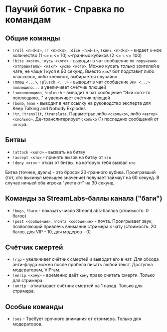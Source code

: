 # Паучий ботик - Справка по командам

## Общие команды
* `!roll <n>d<s>`, `!r <n>d<s>`, `!dice <n>d<s>`, `!кинь <n>d<s>` - кидает `n`-ное количество (1 <= `n` <= 10) `s`-гранных кубиков (2 <= `s` <= 100)
* `!bite <кого>`, `!кусь <кого>` - выводит в чат сообщение `по поручению <отправитель> <как?> кусаю <кого>`. Можно кусать только зрителей в чате, не чаще 1 куся в 90 секунд. Вместо `как?` бот подставит либо «ласково», либо «нежно», выбирается случайно. 
* `!плющ <...>`, `!plusch <...>` - выводит в чат сообщение `Эки <...> поплющило...` и увеличивет счётчик плющей
* `!экипоплющило`, `!eplusch` - выводит в чат сообщение "Эки кого-то поплющило..." и увеличивет счётчик плющей
* `!bomb`, `!man` - выводит в чат ссылку на руководство эксперта для Keep Talking and Nobody Explodes
* `!tr`, `!translit`, `!translate`. Параметры: либо `<сколько>`, либо `<автор> <сколько>`. Де-транслитерирует `сколько` (1) последних сообщений от `автор`а. 

## Битвы
* `!attack <кого>` - вызвать <target> нa битву
* `!accept <кто>` - принять вызов на битву от `кто`
* `!deny <кто>` - отказ от битвы, на которую тебя вызвал `кто`

Битва (точнее, дуэль) - это бросок 20-гранного кубика. Проигравший (тот, кто выкинул меньшее значение) получает таймаут на 60 секунд. В случае ничьей оба игрока "улетают" на 30 секунд.

## Команды за StreamLabs-баллы канала ("баги")
* `!bugs`, `!баги` - показать число StreamLabs-баллов (стоимость: 0 багов)
* `!post <сообщение>`, `!почта <сообщение>` - почта. Проигрывает звук, позволяющий привлечь внимание стримера к чату (стоимость: 20 багов, для VIP - 10, для модеров - 0)

## Счётчик смертей
* `!rip` - увеличивет счётчик смертей и выводит его в чат. Для обхода анти-флуда можно после пробела писать любой текст. Доступна модераторам, VIP-ам.
* `!enrip <кому>` - временно даёт `кому` право считать смерти. Только для стримера.
* `!unrip` - отматывает счётчик смертей на 1 назад. Только для стримера.

## Особые команды
* `!sos` - Требует срочного внимания от стримера. Только для модераторов.
